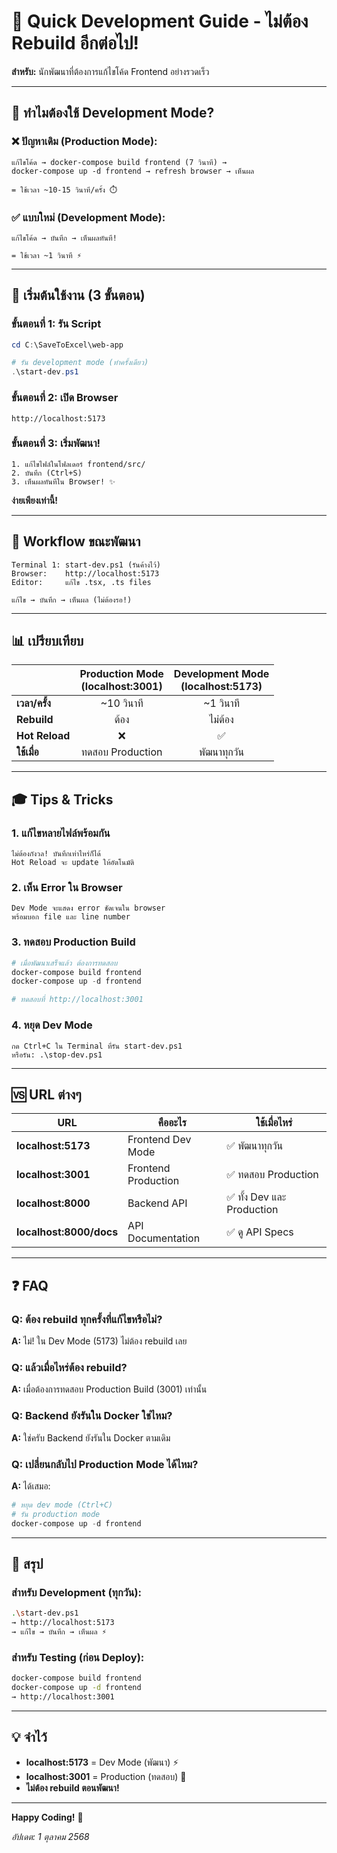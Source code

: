# 🚀 Quick Development Guide - ไม่ต้อง Rebuild อีกต่อไป!

**สำหรับ:** นักพัฒนาที่ต้องการแก้ไขโค้ด Frontend อย่างรวดเร็ว

---

## 📍 ทำไมต้องใช้ Development Mode?

### ❌ ปัญหาเดิม (Production Mode):
```
แก้ไขโค้ด → docker-compose build frontend (7 วินาที) → 
docker-compose up -d frontend → refresh browser → เห็นผล

= ใช้เวลา ~10-15 วินาที/ครั้ง ⏱️
```

### ✅ แบบใหม่ (Development Mode):
```
แก้ไขโค้ด → บันทึก → เห็นผลทันที! 

= ใช้เวลา ~1 วินาที ⚡
```

---

## 🎯 เริ่มต้นใช้งาน (3 ขั้นตอน)

### ขั้นตอนที่ 1: รัน Script
```powershell
cd C:\SaveToExcel\web-app

# รัน development mode (ทำครั้งเดียว)
.\start-dev.ps1
```

### ขั้นตอนที่ 2: เปิด Browser
```
http://localhost:5173
```

### ขั้นตอนที่ 3: เริ่มพัฒนา!
```
1. แก้ไขไฟล์ในโฟลเดอร์ frontend/src/
2. บันทึก (Ctrl+S)
3. เห็นผลทันทีใน Browser! ✨
```

**ง่ายเพียงเท่านี้!**

---

## 🔄 Workflow ขณะพัฒนา

```
Terminal 1: start-dev.ps1 (รันค้างไว้)
Browser:    http://localhost:5173
Editor:     แก้ไข .tsx, .ts files

แก้ไข → บันทึก → เห็นผล (ไม่ต้องรอ!)
```

---

## 📊 เปรียบเทียบ

| | Production Mode<br/>(localhost:3001) | Development Mode<br/>(localhost:5173) |
|---|:---:|:---:|
| **เวลา/ครั้ง** | ~10 วินาที | ~1 วินาที |
| **Rebuild** | ต้อง | ไม่ต้อง |
| **Hot Reload** | ❌ | ✅ |
| **ใช้เมื่อ** | ทดสอบ Production | พัฒนาทุกวัน |

---

## 🎓 Tips & Tricks

### 1. แก้ไขหลายไฟล์พร้อมกัน
```
ไม่ต้องกังวล! บันทึกเท่าไหร่ก็ได้
Hot Reload จะ update ให้อัตโนมัติ
```

### 2. เห็น Error ใน Browser
```
Dev Mode จะแสดง error ชัดเจนใน browser
พร้อมบอก file และ line number
```

### 3. ทดสอบ Production Build
```powershell
# เมื่อพัฒนาเสร็จแล้ว ต้องการทดสอบ
docker-compose build frontend
docker-compose up -d frontend

# ทดสอบที่ http://localhost:3001
```

### 4. หยุด Dev Mode
```
กด Ctrl+C ใน Terminal ที่รัน start-dev.ps1
หรือรัน: .\stop-dev.ps1
```

---

## 🆚 URL ต่างๆ

| URL | คืออะไร | ใช้เมื่อไหร่ |
|-----|---------|--------------|
| **localhost:5173** | Frontend Dev Mode | ✅ พัฒนาทุกวัน |
| **localhost:3001** | Frontend Production | ✅ ทดสอบ Production |
| **localhost:8000** | Backend API | ✅ ทั้ง Dev และ Production |
| **localhost:8000/docs** | API Documentation | ✅ ดู API Specs |

---

## ❓ FAQ

### Q: ต้อง rebuild ทุกครั้งที่แก้ไขหรือไม่?
**A:** ไม่! ใน Dev Mode (5173) ไม่ต้อง rebuild เลย

### Q: แล้วเมื่อไหร่ต้อง rebuild?
**A:** เมื่อต้องการทดสอบ Production Build (3001) เท่านั้น

### Q: Backend ยังรันใน Docker ใช่ไหม?
**A:** ใช่ครับ Backend ยังรันใน Docker ตามเดิม

### Q: เปลี่ยนกลับไป Production Mode ได้ไหม?
**A:** ได้เสมอ:
```powershell
# หยุด dev mode (Ctrl+C)
# รัน production mode
docker-compose up -d frontend
```

---

## 🎯 สรุป

### สำหรับ Development (ทุกวัน):
```bash
.\start-dev.ps1
→ http://localhost:5173
→ แก้ไข → บันทึก → เห็นผล ⚡
```

### สำหรับ Testing (ก่อน Deploy):
```bash
docker-compose build frontend
docker-compose up -d frontend
→ http://localhost:3001
```

---

## 💡 จำไว้

- **localhost:5173** = Dev Mode (พัฒนา) ⚡
- **localhost:3001** = Production (ทดสอบ) 🚀
- **ไม่ต้อง rebuild ตอนพัฒนา!** 

---

**Happy Coding!** 🎉

*อัปเดต: 1 ตุลาคม 2568*

